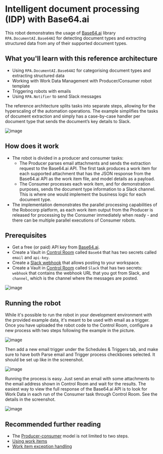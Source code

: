 # Intelligent document processing (IDP) with Base64.ai

This robot demonstrates the usage of [Base64.ai](https://base64.ai) library `RPA.DocumentAI.Base64AI` for detecting document types and extracting structured data from any of their supported document types.

## What you'll learn with this reference architecture

- Using `RPA.DocumentAI.Base64AI` for categorising document types and extracting structured data
- Working with Work Data Management with Producer/Consumer robot template
- Triggering robots with emails
- Using `RPA.Notifier` to send Slack messages

The reference architecture splits tasks into separate steps, allowing for the hyperscaling of the automation operations. The example simplifies the tasks of document extraction and simply has a case-by-case handler per document type that sends the document’s key details to Slack.

![image](https://user-images.githubusercontent.com/40179958/191695046-bb38e294-6693-4a66-b50c-a1cfef592611.png)

## How does it work

- The robot is divided in a producer and consumer tasks:
  - The Producer parses email attachments and sends the extraction request to the Base64.ai API. The first task produces a work item for each supported attachment that has the JSON response from the Base64.ai API as the work item file, and model details as a payload.
  - The Consumer processes each work item, and for demonstration purposes, sends the document type information to a Slack channel. This is where one would implement the business logic for each document type.
- The implementation demonstrates the parallel processing capabilities of the Robocorp platform, as each work item output from the Producer is released for processing by the Consumer immediately when ready - and there can be multiple parallel executions of Consumer robots.

## Prerequisites

- Get a free (or paid) API key from [Base64.ai](https://base64.ai).
- Create a Vault in [Control Room](https://cloud.robocorp.com) called `Base64` that has two secrets called `email` and `api-key`.
- Create a [Slack webhook](https://slack.com/help/articles/115005265063-Incoming-webhooks-for-Slack) that allows posting to your workspace.
- Create a Vault in [Control Room](https://cloud.robocorp.com) called `Slack` that has two secrets: `webhook` that contains the webhook URL that you got from Slack, and `channel`, which is the channel where the messages are posted.

![image](https://user-images.githubusercontent.com/40179958/191694637-fcbb2ab6-798d-413a-8fd2-3f47a07c74ed.png)

## Running the robot

While it's possible to run the robot in your development environment with the provided example data, it's meant to be used with email as a trigger. Once you have uploaded the robot code to the Control Room, configure a new process with two steps following the example in the picture.

![image](https://user-images.githubusercontent.com/40179958/184806054-9959b998-6e2d-4e8a-aaf9-8efe02889a68.png)

Then add a new email trigger under the Schedules & Triggers tab, and make sure to have both Parse email and Trigger process checkboxes selected. It should be set up like in the screenshot.

![image](https://user-images.githubusercontent.com/40179958/184806318-f0ad25de-932d-47bc-9022-8fd68e18c0e2.png)

Running the process is easy. Just send an email with some attachments to the email address shown in Control Room and wait for the results. The easiest way to view the full response of the Base64.ai API is to look for Work Data in each run of the Consumer task through Control Room. See the details in the screenshot.

![image](https://user-images.githubusercontent.com/40179958/184807403-4b5dc10c-4a67-40d6-a312-f74516d7803e.png)

## Recommended further reading

- The [Producer-consumer](https://en.wikipedia.org/wiki/Producer%E2%80%93consumer_problem) model is not limited to two steps.
- [Using work items](https://robocorp.com/docs/development-guide/control-room/work-items)
- [Work item exception handling](https://robocorp.com/docs/development-guide/control-room/work-items#work-item-exception-handling)
